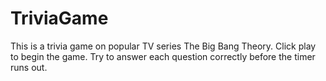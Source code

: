 # TriviaGame

This is a trivia game on popular TV series The Big Bang Theory.
Click play to begin the game.
Try to answer each question correctly before the timer runs out.
